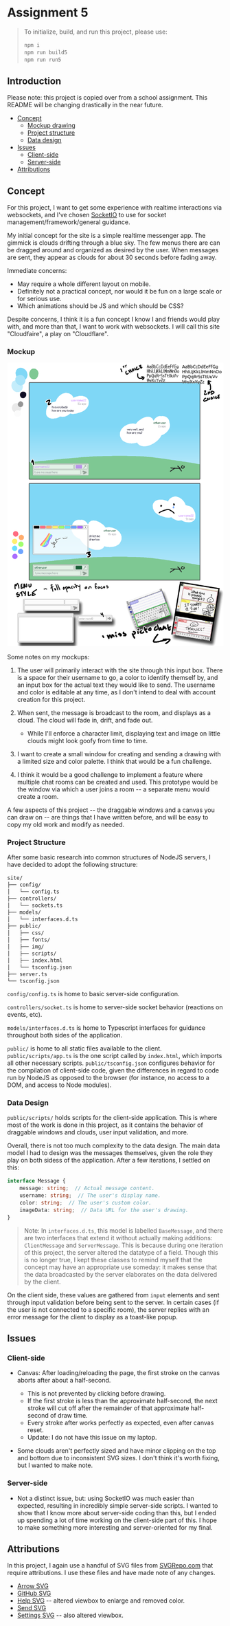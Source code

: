 # Assignment 5

> To initialize, build, and run this project, please use:
>   ```sh
>   npm i
>   npm run build5
>   npm run run5
>   ```

## Introduction

Please note: this project is copied over from a school assignment. This README will be changing drastically in the near future.


- [Concept](#concept)
    - [Mockup drawing](#mockup)
    - [Project structure](#project-structure)
    - [Data design](#data-design)
- [Issues](#issues)
    - [Client-side](#client-side)
    - [Server-side](#server-side)
- [Attributions](#attributions)


## Concept

For this project, I want to get some experience with realtime interactions via websockets, and I've chosen [SocketIO](https://socket.io/) to use for socket management/framework/general guidance.

My initial concept for the site is a simple realtime messenger app. The gimmick is clouds drifting through a blue sky. The few menus there are can be dragged around and organized as desired by the user. When messages are sent, they appear as clouds for about 30 seconds before fading away.

Immediate concerns:
- May require a whole different layout on mobile.
- Definitely not a practical concept, nor would it be fun on a large scale or for serious use.
- Which animations should be JS and which should be CSS?

Despite concerns, I think it is a fun concept I know I and friends would play with, and more than that, I want to work with websockets. I will call this site "Cloudfaire", a play on "Cloudflare".


### Mockup

![Site concept](./readme-src/concept.png)

Some notes on my mockups:

1. The user will primarily interact with the site through this input box. There is a space for their username to go, a color to identify themself by, and an input box for the actual text they would like to send. The username and color is editable at any time, as I don't intend to deal with account creation for this project.

2. When sent, the message is broadcast to the room, and displays as a cloud. The cloud will fade in, drift, and fade out.
    - While I'll enforce a character limit, displaying text and image on little clouds might look goofy from time to time.

3. I want to create a small window for creating and sending a drawing with a limited size and color palette. I think that would be a fun challenge.

4. I think it would be a good challenge to implement a feature where multiple chat rooms can be created and used. This prototype would be the window via which a user joins a room -- a separate menu would create a room.

A few aspects of this project -- the draggable windows and a canvas you can draw on -- are things that I have written before, and will be easy to copy my old work and modify as needed. 


### Project Structure

After some basic research into common structures of NodeJS servers, I have decided to adopt the following structure:

```
site/
├── config/
│   └── config.ts
├── controllers/
│   └── sockets.ts
├── models/
│   └── interfaces.d.ts
├── public/
│   ├── css/
│   ├── fonts/
│   ├── img/
│   ├── scripts/
│   ├── index.html
│   └── tsconfig.json
├── server.ts
└── tsconfig.json
```

`config/config.ts` is home to basic server-side configuration. 

`controllers/socket.ts` is home to server-side socket behavior (reactions on events, etc).

`models/interfaces.d.ts` is home to Typescript interfaces for guidance throughout both sides of the application.

`public/` is home to all static files available to the client. `public/scripts/app.ts` is the one script called by `index.html`, which imports all other necessary scripts. `public/tsconfig.json` configures behavior for the compilation of client-side code, given the differences in regard to code run by NodeJS as opposed to the browser (for instance, no access to a DOM, and access to Node modules).


### Data Design

`public/scripts/` holds scripts for the client-side application. This is where most of the work is done in this project, as it contains the behavior of draggable windows and clouds, user input validation, and more.

Overall, there is not too much complexity to the data design. The main data model I had to design was the messages themselves, given the role they play on both sidess of the application. After a few iterations, I settled on this:

```ts
interface Message {
    message: string;  // Actual message content.
    username: string;  // The user's display name.
    color: string;  // The user's custom color.
    imageData: string;  // Data URL for the user's drawing.
}
```
> Note: In `interfaces.d.ts`, this model is labelled `BaseMessage`, and there are two interfaces that extend it without actually making additions: `ClientMessage` and `ServerMessage`. This is because during one iteration of this project, the server altered the datatype of a field. Though this is no longer true, I kept these classes to remind myself that the concept may have an appropriate use someday: it makes sense that the data broadcasted by the server elaborates on the data delivered by the client.

On the client side, these values are gathered from `input` elements and sent through input validation before being sent to the server. In certain cases (if the user is not connected to a specific room), the server replies with an error message for the client to display as a toast-like popup.


## Issues

### Client-side

- Canvas: After loading/reloading the page, the first stroke on the canvas aborts after about a half-second.
    - This is not prevented by clicking before drawing.
    - If the first stroke is less than the approximate half-second, the next stroke will cut off after the remainder of that approximate half-second of draw time.
    - Every stroke after works perfectly as expected, even after canvas reset.
    - Update: I do not have this issue on my laptop.

- Some clouds aren't perfectly sized and have minor clipping on the top and bottom due to inconsistent SVG sizes. I don't think it's worth fixing, but I wanted to make note.


### Server-side

- Not a distinct issue, but: using SocketIO was much easier than expected, resulting in incredibly simple server-side scripts. I wanted to show that I know more about server-side coding than this, but I ended up spending a lot of time working on the client-side part of this. I hope to make something more interesting and server-oriented for my final.


## Attributions

In this project, I again use a handful of SVG files from [SVGRepo.com](https://www.svgrepo.com) that require attributions. I use these files and have made note of any changes.

- [Arrow SVG](https://www.svgrepo.com/svg/469643/right-arrow)
- [GitHub SVG](https://www.svgrepo.com/svg/521688/github)
- [Help SVG](https://www.svgrepo.com/svg/507736/help) -- altered viewbox to enlarge and removed color.
- [Send SVG](https://www.svgrepo.com/svg/327524/send)
- [Settings SVG](https://www.svgrepo.com/svg/509221/settings) -- also altered viewbox.
